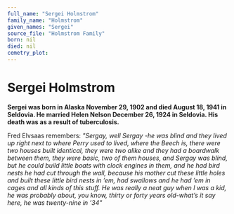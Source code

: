 ```yaml
---
full_name: "Sergei Holmstrom"
family_name: "Holmstrom"
given_names: "Sergei"
source_file: "Holmstrom Family"
born: nil
died: nil
cemetry_plot: 
---
```

# Sergei Holmstrom

**Sergei was born in Alaska November 29, 1902 and died August 18, 1941
in Seldovia. He married Helen Nelson December 26, 1924 in Seldovia. His
death was as a result of tuberculosis.**

Fred Elvsaas remembers: *"Sergay, well Sergay -he was blind and they
lived up right next to where Perry used to lived, where the Beech is,
there were two houses built identical, they were two alike and they had
a boardwalk between them, they were basic, two of them houses, and
Sergay was blind, but he could build little boats with clock engines in
them, and he had bird nests he had cut through the wall, because his
mother cut these little holes and built these little bird nests in ’em,
had swallows and he had ’em in cages and all kinds of this stuff. He was
really a neat guy when I was a kid, he was probably about, you know,
thirty or forty years old-what’s it say here, he was twenty-nine in
’34"*

